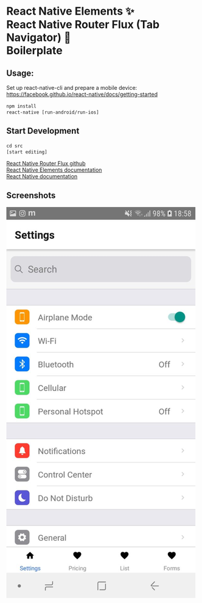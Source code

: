 # React Native Elements ✨<br>React Native Router Flux (Tab Navigator) 🎌<br>Boilerplate

## Usage:
Set up react-native-cli and prepare a mobile device:<br>
https://facebook.github.io/react-native/docs/getting-started


```
npm install
react-native [run-android/run-ios]

```

## Start Development

```
cd src
[start editing]

```

[React Native Router Flux github](https://github.com/aksonov/react-native-router-flux)<br>
[React Native Elements documentation](https://react-native-training.github.io/react-native-elements/)<br>
[React Native documentation](https://facebook.github.io/react-native/docs/tutorial)<br>

## Screenshots
![Alt text](./screenshots/1.jpg)
